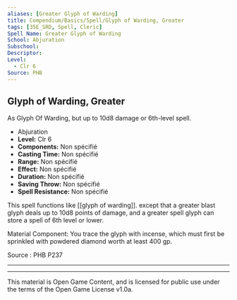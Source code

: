 ```yaml
---
aliases: [Greater Glyph of Warding]
title: Compendium/Basics/Spell/Glyph of Warding, Greater
tags: [35E_SRD, Spell, Cleric]
Spell Name: Greater Glyph of Warding
School: Abjuration
Subschool: 
Descriptor: 
Level:
  - Clr 6
Source: PHB
---
```



## Glyph of Warding, Greater

As Glyph Of Warding, but up to 10d8 damage or 6th-level spell.

*   Abjuration
*   **Level:** Clr 6
*   **Components:** Non spécifié
*   **Casting Time:** Non spécifié
*   **Range:** Non spécifié
*   **Effect:** Non spécifié
*   **Duration:** Non spécifié
*   **Saving Throw:** Non spécifié
*   **Spell Resistance:** Non spécifié

This spell functions like [[glyph of warding]]. except that a greater blast glyph deals up to 10d8 points of damage, and a greater spell glyph can store a spell of 6th level or lower.

Material Component: You trace the glyph with incense, which must first be sprinkled with powdered diamond worth at least 400 gp.

Source : PHB P237

---

---

This material is Open Game Content, and is licensed for public use under
the terms of the Open Game License v1.0a.
